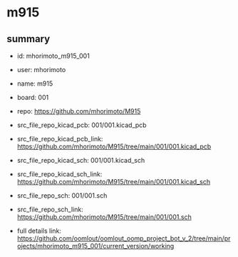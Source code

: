 # m915
 
## summary 
* id: mhorimoto_m915_001
* user: mhorimoto
* name: m915
* board: 001
* repo: https://github.com/mhorimoto/M915
* src_file_repo_kicad_pcb: 001/001.kicad_pcb
* src_file_repo_kicad_pcb_link: https://github.com/mhorimoto/M915/tree/main/001/001.kicad_pcb
* src_file_repo_kicad_sch: 001/001.kicad_sch
* src_file_repo_kicad_sch_link: https://github.com/mhorimoto/M915/tree/main/001/001.kicad_sch

* src_file_repo_sch: 001/001.sch
* src_file_repo_sch_link: https://github.com/mhorimoto/M915/tree/main/001/001.sch
* full details link: https://github.com/oomlout/oomlout_oomp_project_bot_v_2/tree/main/projects/mhorimoto_m915_001/current_version/working  







